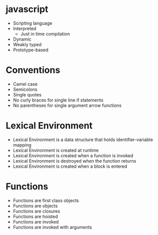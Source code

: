 # javascript
- Scripting language
- Interpreted
    - Just in time compilation
- Dynamic
- Weakly typed
- Prototype-based

# Conventions
- Camel case
- Semicolons
- Single quotes
- No curly braces for single line if statements
- No parentheses for single argument arrow functions

# Lexical Environment
- Lexical Environment is a data structure that holds identifier-variable mapping
- Lexical Environment is created at runtime
- Lexical Environment is created when a function is invoked
- Lexical Environment is destroyed when the function returns
- Lexical Environment is created when a block is entered

# Functions
- Functions are first class objects
- Functions are objects
- Functions are closures
- Functions are hoisted
- Functions are invoked
- Functions are invoked with arguments

